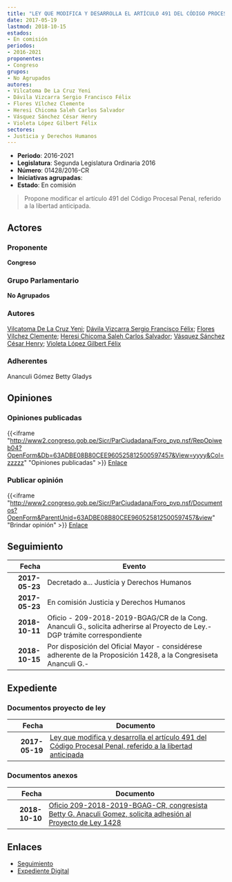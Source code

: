 ```yaml
---
title: "LEY QUE MODIFICA Y DESARROLLA EL ARTÍCULO 491 DEL CÓDIGO PROCESAL PENAL REFERIDO A LA LIBERTAD ANTICIPADA"
date: 2017-05-19
lastmod: 2018-10-15
estados:
- En comisión
periodos:
- 2016-2021
proponentes:
- Congreso
grupos:
- No Agrupados
autores:
- Vilcatoma De La Cruz Yeni
- Dávila Vizcarra Sergio Francisco Félix
- Flores Vílchez Clemente
- Heresi Chicoma Saleh Carlos Salvador
- Vásquez Sánchez César Henry
- Violeta López Gilbert Félix
sectores:
- Justicia y Derechos Humanos
---
```

- **Periodo**: 2016-2021
- **Legislatura**: Segunda Legislatura Ordinaria 2016
- **Número**: 01428/2016-CR
- **Iniciativas agrupadas**: 
- **Estado**: En comisión

> Propone modificar el artículo 491 del Código Procesal Penal, referido a la libertad anticipada.


## Actores

### Proponente

**Congreso**

### Grupo Parlamentario

**No Agrupados**

### Autores

[Vilcatoma De La Cruz Yeni](mailto:mailto:yvilcatoma@congreso.gob.pe); [Dávila Vizcarra Sergio Francisco Félix](mailto:mailto:sdavila@congreso.gob.pe); [Flores Vílchez Clemente](mailto:mailto:cflores@congreso.gob.pe); [Heresi Chicoma Saleh Carlos Salvador](mailto:mailto:sheresi@congreso.gob.pe); [Vásquez Sánchez César Henry](mailto:mailto:cvasquezs@congreso.gob.pe); [Violeta López Gilbert Félix](mailto:mailto:gvioleta@congreso.gob.pe)

### Adherentes

Ananculi Gómez Betty Gladys

## Opiniones

### Opiniones publicadas

{{<iframe "http://www2.congreso.gob.pe/Sicr/ParCiudadana/Foro_pvp.nsf/RepOpiweb04?OpenForm&Db=63ADBE08B80CEE960525812500597457&View=yyyy&Col=zzzzz" "Opiniones publicadas" >}}
[Enlace](http://www2.congreso.gob.pe/Sicr/ParCiudadana/Foro_pvp.nsf/RepOpiweb04?OpenForm&Db=63ADBE08B80CEE960525812500597457&View=yyyy&Col=zzzzz)

### Publicar opinión

{{<iframe "http://www2.congreso.gob.pe/Sicr/ParCiudadana/Foro_pvp.nsf/Documentos?OpenForm&ParentUnid=63ADBE08B80CEE960525812500597457&view" "Brindar opinión" >}}
[Enlace](http://www2.congreso.gob.pe/Sicr/ParCiudadana/Foro_pvp.nsf/Documentos?OpenForm&ParentUnid=63ADBE08B80CEE960525812500597457&view)


## Seguimiento

| Fecha | Evento |
|------:|--------|
| **2017-05-23** | Decretado a... Justicia y Derechos Humanos |
| **2017-05-23** | En comisión Justicia y Derechos Humanos |
| **2018-10-11** | Oficio - 209-2018-2019-BGAG/CR de la Cong. Ananculi G., solicita adherirse al Proyecto de Ley.-DGP trámite correspondiente |
| **2018-10-15** | Por disposición del Oficial Mayor - considérese adherente de la Proposición 1428, a la Congresiseta Ananculi G.- |

## Expediente

### Documentos proyecto de ley

| Fecha | Documento |
|------:|-----------|
| **2017-05-19** | [Ley que modifica y desarrolla el artículo 491 del Código Procesal Penal, referido a la libertad anticipada](http://www.leyes.congreso.gob.pe/Documentos/2016_2021/Proyectos_de_Ley_y_de_Resoluciones_Legislativas/PL0142820170519...pdf) |

### Documentos anexos

| Fecha | Documento |
|------:|-----------|
| **2018-10-10** | [Oficio 209-2018-2019-BGAG-CR, congresista Betty G. Anaculi Gomez, solicita adhesión al Proyecto de Ley 1428](http://www.leyes.congreso.gob.pe/Documentos/2016_2021/Adhesiones/Proyectos_de_Ley/OFICIO-209-2018-2019-BGAG-CR.pdf) |

## Enlaces

- [Seguimiento](http://www2.congreso.gob.pe/Sicr/TraDocEstProc/CLProLey2016.nsf/f7fff46988ca05b1052578e100829cc7/7a76737bbfc6564f052581250056b4e5?OpenDocument)
- [Expediente Digital](http://www2.congreso.gob.pe/Sicr/TraDocEstProc/CLProLey2016.nsf/f7fff46988ca05b1052578e100829cc7/7a76737bbfc6564f052581250056b4e5?OpenDocument&Click=05257FB7005EB655.eb71d0cf91d8294e05256cdf006b5706/$Body/0.1C6C)

